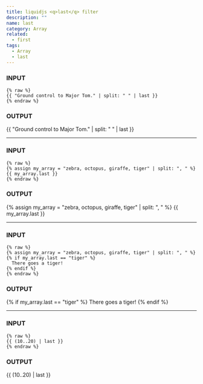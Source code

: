 ```yaml
---
title: liquidjs <q>last</q> filter
description: ""
name: last
category: Array
related:
  - first
tags:
  - Array
  - last
---
```


### INPUT
```liquid
{% raw %}
{{ "Ground control to Major Tom." | split: " " | last }}
{% endraw %}
```

### OUTPUT
{{ "Ground control to Major Tom." | split: " " | last }}
<!-- Output: "Tom." -->

---

### INPUT
```liquid
{% raw %}
{% assign my_array = "zebra, octopus, giraffe, tiger" | split: ", " %}
{{ my_array.last }}
{% endraw %}
```

### OUTPUT 
{% assign my_array = "zebra, octopus, giraffe, tiger" | split: ", " %}
{{ my_array.last }}
<!-- Output: "tiger" -->

---

### INPUT
```liquid
{% raw %}
{% assign my_array = "zebra, octopus, giraffe, tiger" | split: ", " %}
{% if my_array.last == "tiger" %}
  There goes a tiger!
{% endif %}
{% endraw %}
```

### OUTPUT
{% if my_array.last == "tiger" %}
  There goes a tiger!
{% endif %}
<!-- Output: "There goes a tiger!" -->

---

### INPUT
```liquid
{% raw %}
{{ (10..20) | last }}
{% endraw %}
```

### OUTPUT
{{ (10..20) | last }}
<!-- Output: 20 --->
